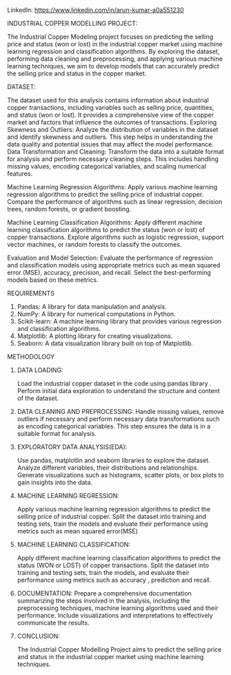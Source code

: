Linkedln: https://www.linkedin.com/in/arun-kumar-a0a551230 

INDUSTRIAL COPPER MODELLING PROJECT:

The Industrial Copper Modeling project focuses on predicting the selling price and status (won or lost) in the industrial copper market using machine learning regression and classification algorithms.
By exploring the dataset, performing data cleaning and preprocessing, and applying various machine learning techniques, we aim to develop models that can accurately predict the selling price and status
in the copper market.

DATASET:

The dataset used for this analysis contains information about industrial copper transactions, including variables such as selling price, quantities, and status (won or lost). It provides a comprehensive 
view of the copper market and factors that influence the outcomes of transactions.
Exploring Skewness and Outliers: Analyze the distribution of variables in the dataset and identify skewness and outliers. This step helps in understanding the data quality and potential issues that may affect the model performance.
Data Transformation and Cleaning: Transform the data into a suitable format for analysis and perform necessary cleaning steps. This includes handling missing values, encoding categorical variables, and scaling numerical features.

Machine Learning Regression Algorithms: Apply various machine learning regression algorithms to predict the selling price of industrial copper. Compare the performance of algorithms such as linear regression, decision trees,
random forests, or gradient boosting.

Machine Learning Classification Algorithms: Apply different machine learning classification algorithms to predict the status (won or lost) of copper transactions. Explore algorithms such as logistic regression,
support vector machines, or random forests to classify the outcomes.

Evaluation and Model Selection: Evaluate the performance of regression and classification models using appropriate metrics such as    mean squared error (MSE), accuracy, precision, and recall.
Select the best-performing models based on these metrics.

REQUIREMENTS

 1. Pandas: A library for data manipulation and analysis.
 2. NumPy:  A library for numerical computations in Python.
 3. Scikit-learn:  A machine learning library that provides various regression and classification algorithms.
 4. Matplotlib: A plotting library for creating visualizations.
 5. Seaborn:  A data visualization library built on top of Matplotlib.

METHODOLOGY

1. DATA LOADING:

     Load the industrial copper dataset in the code using pandas library . Perform initial data exploration to understand the structure and content of the dataset.

2. DATA CLEANING AND PREPROCESSING:
     Handle missing values, remove outliers if necessary and perform necessary data transformations such as encoding categorical variables.  This step ensures the data is in a suitable format for analysis.

3. EXPLORATORY DATA ANALYSIS(EDA):
   
     Use pandas, matplotlin and seaborn libraries to explore the dataset. Analyze different variables, their distributions and relationships. Generate visualizations such as histograms, scatter plots, or box plots to gain insights into the data.

4. MACHINE LEARNING REGRESSION:
   
     Apply various machine learning regression algorithms to predict the  selling price of industrial copper. Split the dataset into training and testing sets, train the models and evaluate their performance using metrics such as mean squared error(MSE)

5. MACHINE LEARNING CLASSIFICATION:
 
     Apply different machine learning classification algorithms to predict the status (WON or LOST) of copper transactions.  Split the dataset into training and testing sets, train the models, and evaluate their performance using metrics such as accuracy , prediction and recall.
   
6. DOCUMENTATION:
     Prepare a comprehensive documentation summarizing the steps involved in the analysis, including the preprocessing techniques, machine learning algorithms used and their performance.  Include visualizations and interpretations to effectively communicate the results.
   
7. CONCLUSION:
    
     The Industrial Copper Modelling Project aims to predict the selling price and status in the industrial copper market using machine learning techniques.

  
            
   
     

  
